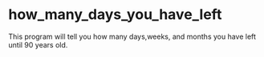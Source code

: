 # how_many_days_you_have_left
This program will tell you how many days,weeks, and months you have left until 90 years old.
